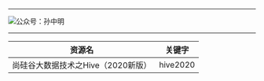 
---



![公众号：孙中明](https://gitee.com/hiszm/img2021/raw/master/06/20210626122617.jpg)


---



资源名 | 关键字
---|---
尚硅谷大数据技术之Hive（2020新版） | hive2020


